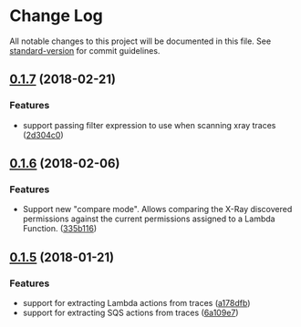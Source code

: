 # Change Log

All notable changes to this project will be documented in this file. See [standard-version](https://github.com/conventional-changelog/standard-version) for commit guidelines.

<a name="0.1.7"></a>
## [0.1.7](https://github.com/functionalone/aws-least-privilege/compare/v0.1.6...v0.1.7) (2018-02-21)


### Features

* support passing filter expression to use when scanning xray traces ([2d304c0](https://github.com/functionalone/aws-least-privilege/commit/2d304c0))



<a name="0.1.6"></a>
## [0.1.6](https://github.com/functionalone/aws-least-privilege/compare/v0.1.5...v0.1.6) (2018-02-06)


### Features

* Support new "compare mode". Allows comparing the X-Ray discovered permissions against the current permissions assigned to a Lambda Function. ([335b116](https://github.com/functionalone/aws-least-privilege/commit/335b116))



<a name="0.1.5"></a>
## [0.1.5](https://github.com/functionalone/aws-least-privilege/compare/v0.1.4...v0.1.5) (2018-01-21)


### Features

* support for extracting Lambda actions from traces ([a178dfb](https://github.com/functionalone/aws-least-privilege/commit/a178dfb))
* support for extracting SQS actions from traces ([6a109e7](https://github.com/functionalone/aws-least-privilege/commit/6a109e7))
